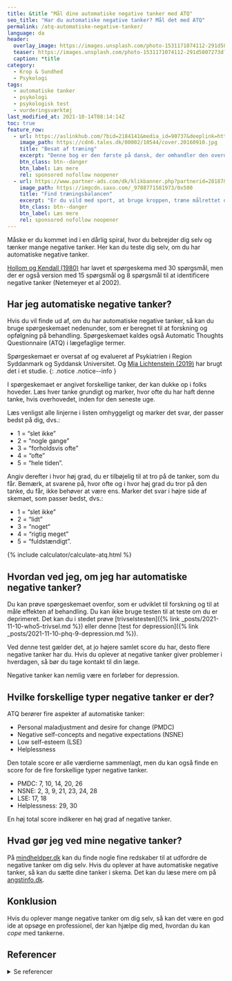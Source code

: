 ```yaml
---
title: &title "Mål dine automatiske negative tanker med ATQ"
seo_title: "Har du automatiske negative tanker? Mål det med ATQ"
permalink: /atq-automatiske-negative-tanker/
language: da
header:
  overlay_image: https://images.unsplash.com/photo-1531171074112-291d5807273d?ixid=MnwxMjA3fDB8MHxwaG90by1wYWdlfHx8fGVufDB8fHx8&ixlib=rb-1.2.1&auto=format&fit=crop&h=630&w=1200&q=10
  teaser: https://images.unsplash.com/photo-1531171074112-291d5807273d?ixid=MnwxMjA3fDB8MHxwaG90by1wYWdlfHx8fGVufDB8fHx8&ixlib=rb-1.2.1&auto=format&fit=crop&h=300&w=400&q=10
  caption: *title
category:
  - Krop & Sundhed
  - Psykologi
tags:
  - automatiske tanker
  - psykologi
  - psykologisk test
  - vurderingsværktøj
last_modified_at: 2021-10-14T08:14:14Z
toc: true
feature_row:
  - url: https://aslinkhub.com/?bid=2184141&media_id=90737&deeplink=https://tales.dk/besat-af-traening-naar-sund-motion-bliver-til-skadelig-afhaengighed_mia-beck-lichtenstein_9788777068515
    image_path: https://cdn6.tales.dk/00002/10544/cover.20160910.jpg
    title: "Besat af træning"
    excerpt: "Denne bog er den første på dansk, der omhandler den overdrevne og ekstreme træningsiver, som i nogle tilfælde kan udvikle sig til en negativ afhængighedstilstand. Bogen er skrevet af Mia Beck Lichtenstein."
    btn_class: btn--danger
    btn_label: Læs mere
    rel: sponsored nofollow noopener
  - url: https://www.partner-ads.com/dk/klikbanner.php?partnerid=28187&bannerid=43264&htmlurl=https://www.saxo.com/dk/find-traeningsbalancen_mia-beck-lichtenstein_epub_9788771581973
    image_path: https://imgcdn.saxo.com/_9788771581973/0x500
    title: "Find træningsbalancen"
    excerpt: "Er du vild med sport, at bruge kroppen, træne målrettet og konkurrere? Giver motion og idræt dig glæde og energi? Men sker det også at træningen styrer dit liv? Eller at du træner , selvom du har smerter og ved, at du burde lade være?"
    btn_class: btn--danger
    btn_label: Læs mere
    rel: sponsored nofollow noopener
---
```


Måske er du kommet ind i en dårlig spiral, hvor du bebrejder dig selv og tænker mange negative tanker. Her kan du teste dig selv, om du har automatiske negative tanker.

[Hollom og Kendall (1980)](https://link.springer.com/article/10.1007/BF01178214) har lavet et spørgeskema med 30 spørgsmål, men der er også version med 15 spørgsmål og 8 spørgsmål til at identificere negative tanker (Netemeyer et al 2002).

## Har jeg automatiske negative tanker?

Hvis du vil finde ud af, om du har automatiske negative tanker, så kan du bruge spørgeskemaet nedenunder, som er beregnet til at forskning og opfølgning på behandling. Spørgeskemaet kaldes også Automatic Thoughts Questionnaire (ATQ) i lægefaglige termer.

Spørgeskemaet er oversat af og evalueret af Psykiatrien i Region Syddanmark og Syddansk Universitet. Og [Mia Lichtenstein (2019)](https://www.mialic.dk) har brugt det i et studie.
{: .notice .notice--info }

I spørgeskemaet er angivet forskellige tanker, der kan dukke op i folks hoveder. Læs hver tanke grundigt og marker, hvor ofte du har haft denne tanke, hvis overhovedet, inden for den seneste uge.

Læs venligst alle linjerne i listen omhyggeligt og marker det svar, der passer bedst på dig, dvs.:

- 1 = “slet ikke”
- 2 = “nogle gange”
- 3 = “forholdsvis ofte”
- 4 = “ofte”
- 5 = “hele tiden”.

Angiv derefter i hvor høj grad, du er tilbøjelig til at tro på de tanker, som du får. Bemærk, at svarene på, hvor ofte og i hvor høj grad du tror på den tanke, du får, ikke behøver at være ens. Marker det svar
i højre side af skemaet, som passer bedst, dvs.: 

- 1 = “slet ikke”
- 2 = “lidt”
- 3 = “noget“
- 4 = “rigtig meget”
- 5 = “fuldstændigt”.

{% include calculator/calculate-atq.html %}

## Hvordan ved jeg, om jeg har automatiske negative tanker?

Du kan prøve spørgeskemaet ovenfor, som er udviklet til forskning og til at måle effekten af behandling. Du kan ikke bruge testen til at teste om du er deprimeret. Det kan du i stedet prøve [trivselstesten]({% link _posts/2021-11-10-who5-trivsel.md %}) eller denne [test for depression]({% link _posts/2021-11-10-phq-9-depression.md %}).

Ved denne test gælder det, at jo højere samlet score du har, desto flere negative tanker har du. Hvis du oplever at negative tanker giver problemer i hverdagen, så bør du tage kontakt til din læge. 

Negative tanker kan nemlig være en forløber for depression.

## Hvilke forskellige typer negative tanker er der?

ATQ berører fire aspekter af automatiske tanker:

- Personal maladjustment and desire for change (PMDC)
- Negative self-concepts and negative expectations (NSNE)
- Low self-esteem (LSE)
- Helplessness

Den totale score er alle værdierne sammenlagt, men du kan også finde en score for de fire forskellige typer negative tanker.

- PMDC: 7, 10, 14, 20, 26
- NSNE: 2, 3, 9, 21, 23, 24, 28
- LSE: 17, 18
- Helplessness: 29, 30

En høj total score indikerer en høj grad af negative tanker.

## Hvad gør jeg ved mine negative tanker?

På [mindheldper.dk](https://mindhelper.dk/identitet/negative-tanker/) kan du finde nogle fine redskaber til at udfordre de negative tanker om dig selv. Hvis du oplever at have automatiske negative tanker, så kan du sætte dine tanker i skema. Det kan du læse mere om på [angstinfo.dk](https://angstinfo.dk/negative-automatiske-tanker/).

## Konklusion

Hvis du oplever mange negative tanker om dig selv, så kan det være en god ide at opsøge en professionel, der kan hjælpe dig med, hvordan du kan _cope_ med tankerne.

## Referencer

<details markdown="1">
  <summary>Se referencer</summary>

- Lichtenstein, M.B. et al (2019). A psychometric evaluation of the automatic thoughts questionnaire in Danish adolescents and emerging adults. Nordic Psychology, 71(4), 262-275. <https://doi.org/10.1080/19012276.2019.1604252>
- Hollon‚ S. D.‚ & Kendall‚ P. C. (1980). Cognitive self-statements in depression: Development of an automatic thoughts questionnaire. Cognitive Therapy and Research‚ 4(4): 383-395.
- Harrell‚ Thomas H.‚ Ryon‚ Nancy B. (1983). Cognitive-behavioral assessment of depression: Clinical validation of the Automatic Thoughts Questionnaire. Journal of Consulting and Clinical Psychology‚ 51(5): 721-725.
- Hollon‚ Steven D.‚ Kendall‚ Philip C.‚ Lumry‚ Ann. (1986). Specificity of depressotypic cognitions in clinical depression. Journal of Abnormal Psychology‚ 95(1): 52-59.
- Ingram‚ R.E.‚ Wisnicki‚ K.S. (1988). Assessment of positive automatic cognition. Journal of Consulting and Clinical Psychology‚ 56(6):898-902.
- Kazdin Alan E. (1990). Evaluation of the Automatic Thoughts Questionnaire: Negative Cognitive Processes and Depression Among Children. Psychological Assessment: A Journal of Consulting and Clinical Psychology‚ 2(1): 73-77.
- Netemeyer‚ Richard G.‚ Netemeyer‚ D. A‚ Et al. (2002). Psychometric properties of shortened versions of the Automatic Thoughts Questionnaire. Educational and Psychological Measurement‚ 62(1): 111-129
- Ghassemzadeh‚ H.‚ Mojtabai‚ R.‚ Karamghadiri‚ N.‚ Ebrahimkhani‚ N. (2006). Psychometric properties of a Persian-language version of the Automatic Thoughts Questionnaire: ATQ-Persian. Int J Soc Psychiatry. 52(2):127-37.
</details>
